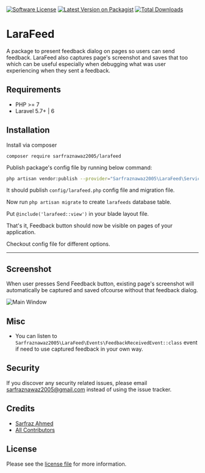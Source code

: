 [![Software License](https://img.shields.io/badge/license-MIT-brightgreen.svg?style=flat-square)](license.md)
[![Latest Version on Packagist][ico-version]][link-packagist]
[![Total Downloads][ico-downloads]][link-downloads]

# LaraFeed

A package to present feedback dialog on pages so users can send feedback. LaraFeed also captures page's screenshot and saves that too which can be useful especially when debugging what was user experiencing when they sent a feedback. 

## Requirements ##

 - PHP >= 7
 - Laravel 5.7+ | 6

## Installation ##

Install via composer

```
composer require sarfraznawaz2005/larafeed
```

Publish package's config file by running below command:

```bash
php artisan vendor:publish --provider="Sarfraznawaz2005\LaraFeed\ServiceProvider"
```
It should publish `config/larafeed.php` config file and migration file.

Now run `php artisan migrate` to create `larafeeds` database table.

Put `@include('larafeed::view')` in your blade layout file.

That's it, Feedback button should now be visible on pages of your application.

Checkout config file for different options.

---

## Screenshot ##

When user presses Send Feedback button, existing page's screenshot will automatically be captured and saved ofcourse without that feedback dialog.

![Main Window](https://github.com/sarfraznawaz2005/larafeed/blob/master/screenshot.png?raw=true)

## Misc

- You can listen to `Sarfraznawaz2005\LaraFeed\Events\FeedbackReceivedEvent::class` event if need to use captured feedback in your own way.

## Security

If you discover any security related issues, please email sarfraznawaz2005@gmail.com instead of using the issue tracker.

## Credits

- [Sarfraz Ahmed][link-author]
- [All Contributors][link-contributors]

## License

Please see the [license file](license.md) for more information.

[ico-version]: https://img.shields.io/packagist/v/sarfraznawaz2005/larafeed.svg?style=flat-square
[ico-downloads]: https://img.shields.io/packagist/dt/sarfraznawaz2005/larafeed.svg?style=flat-square

[link-packagist]: https://packagist.org/packages/sarfraznawaz2005/larafeed
[link-downloads]: https://packagist.org/packages/sarfraznawaz2005/larafeed
[link-author]: https://github.com/sarfraznawaz2005
[link-contributors]: https://github.com/sarfraznawaz2005/larafeed/graphs/contributors
